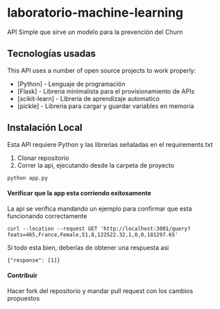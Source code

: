 # laboratorio-machine-learning
API Simple que sirve un modelo para la prevención del Churn

## Tecnologías usadas
This API uses a number of open source projects to work properly:

* [Python] - Lenguaje de programación
* [Flask] - Libreria minimalista para el provisionamiento de APIs
* [scikit-learn] - Libreria de aprendizaje automatico
* [pickle] - Libreria para cargar y guardar variables en memoria

## Instalación Local
Esta API requiere Python y las librerias señaladas en el requirements.txt

1. Clonar repositorio
2. Correr la api, ejecutando desde la carpeta de proyecto

```
python app.py
```

#### Verificar que la app esta corriendo exitosamente

La api se verifica mandando un ejemplo para confirmar que esta funcionando correctamente

```
curl --location --request GET 'http://localhost:3001/query?feats=465,France,Female,51,8,122522.32,1,0,0,181297.65'
```

Si todo esta bien, deberías de obtener una respuesta así
```
{"response": [1]}
```
#### Contribuir

Hacer fork del repositorio y mandar pull request con los cambios propuestos

